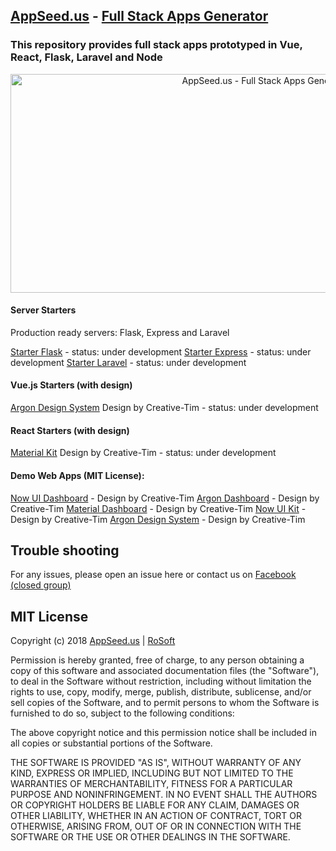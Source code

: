## [AppSeed.us](https://www.appseed.us/?ref=github) - [Full Stack Apps Generator](https://www.appseed.us/fullstack-apps-generator?ref=github)
### This repository provides full stack apps prototyped in Vue, React, Flask, Laravel and Node   



<p align="center">
  <img width="800" height="350" alt="AppSeed.us - Full Stack Apps Generator" src="https://www.appseed.us/static/thumbnails/appseed-fullstack-app-generator.jpg">
</p>



#### Server Starters   

Production ready servers: Flask, Express and Laravel

[Starter Flask](https://github.com/rosoftdeveloper/appseed/tree/master/starter-flask) - status: under development
[Starter Express](https://github.com/rosoftdeveloper/appseed/tree/master/starter-express) - status: under development
[Starter Laravel](https://github.com/rosoftdeveloper/appseed/tree/master/starter-laravel) - status: under development



#### Vue.js Starters (with design)   

[Argon Design System](https://github.com/rosoftdeveloper/appseed/tree/master/starter-vue/argon-design-system) Design by Creative-Tim - status: under development



#### React Starters (with design)  

[Material Kit](https://github.com/rosoftdeveloper/appseed/tree/master/starter-react/material-kit) Design by Creative-Tim - status: under development


#### Demo Web Apps (MIT License):    
[Now UI Dashboard](https://www.fullstack-app-now-ui-dashboard.appseed.us/?ref=github) - Design by Creative-Tim 
[Argon Dashboard](https://www.fullstack-app-argon-dashboard.appseed.us/?ref=github) - Design by Creative-Tim 
[Material Dashboard](https://www.fullstack-app-material-dashboard.appseed.us/?ref=github) - Design by Creative-Tim 
[Now UI Kit](https://www.fullstack-app-now-ui-kit.appseed.us/?ref=github) - Design by Creative-Tim 
[Argon Design System](https://www.fullstack-app-argon-design.appseed.us/?ref=github) - Design by Creative-Tim 


## Trouble shooting

For any issues, please open an issue here or contact us on [Facebook (closed group)](https://www.facebook.com/groups/fullstack.apps.generator/) 

## MIT License

Copyright (c) 2018 [AppSeed.us](https://www.appseed.us/?ref=github) | [RoSoft](https://www.rosoftware.ro/?ref=github)

Permission is hereby granted, free of charge, to any person obtaining a copy
of this software and associated documentation files (the "Software"), to deal
in the Software without restriction, including without limitation the rights
to use, copy, modify, merge, publish, distribute, sublicense, and/or sell
copies of the Software, and to permit persons to whom the Software is
furnished to do so, subject to the following conditions:

The above copyright notice and this permission notice shall be included in all
copies or substantial portions of the Software.

THE SOFTWARE IS PROVIDED "AS IS", WITHOUT WARRANTY OF ANY KIND, EXPRESS OR
IMPLIED, INCLUDING BUT NOT LIMITED TO THE WARRANTIES OF MERCHANTABILITY,
FITNESS FOR A PARTICULAR PURPOSE AND NONINFRINGEMENT. IN NO EVENT SHALL THE
AUTHORS OR COPYRIGHT HOLDERS BE LIABLE FOR ANY CLAIM, DAMAGES OR OTHER
LIABILITY, WHETHER IN AN ACTION OF CONTRACT, TORT OR OTHERWISE, ARISING FROM,
OUT OF OR IN CONNECTION WITH THE SOFTWARE OR THE USE OR OTHER DEALINGS IN THE
SOFTWARE.
